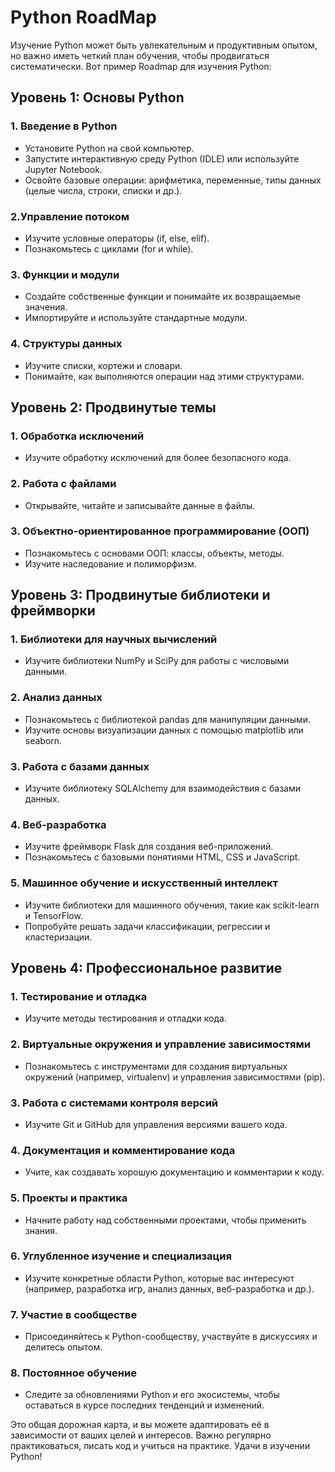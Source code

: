 # Python RoadMap

Изучение Python может быть увлекательным и продуктивным опытом, но важно иметь четкий план обучения, чтобы продвигаться систематически. Вот пример Roadmap для изучения Python:

## Уровень 1: Основы Python

### 1. Введение в Python

- Установите Python на свой компьютер.
- Запустите интерактивную среду Python (IDLE) или используйте Jupyter Notebook.
- Освойте базовые операции: арифметика, переменные, типы данных (целые числа, строки, списки и др.).

### 2.Управление потоком

- Изучите условные операторы (if, else, elif).
- Познакомьтесь с циклами (for и while).

### 3. Функции и модули

- Создайте собственные функции и понимайте их возвращаемые значения.
- Импортируйте и используйте стандартные модули.

### 4. Структуры данных

- Изучите списки, кортежи и словари.
- Понимайте, как выполняются операции над этими структурами.


## Уровень 2: Продвинутые темы

### 1. Обработка исключений
- Изучите обработку исключений для более безопасного кода.

### 2. Работа с файлами
- Открывайте, читайте и записывайте данные в файлы.

### 3. Объектно-ориентированное программирование (ООП)
- Познакомьтесь с основами ООП: классы, объекты, методы.
- Изучите наследование и полиморфизм.


## Уровень 3: Продвинутые библиотеки и фреймворки

### 1. Библиотеки для научных вычислений
- Изучите библиотеки NumPy и SciPy для работы с числовыми данными.

### 2. Анализ данных
- Познакомьтесь с библиотекой pandas для манипуляции данными.
- Изучите основы визуализации данных с помощью matplotlib или seaborn.

### 3. Работа с базами данных
- Изучите библиотеку SQLAlchemy для взаимодействия с базами данных.

### 4. Веб-разработка
- Изучите фреймворк Flask для создания веб-приложений.
- Познакомьтесь с базовыми понятиями HTML, CSS и JavaScript.

### 5. Машинное обучение и искусственный интеллект
- Изучите библиотеки для машинного обучения, такие как scikit-learn и TensorFlow.
- Попробуйте решать задачи классификации, регрессии и кластеризации.


## Уровень 4: Профессиональное развитие

### 1. Тестирование и отладка
- Изучите методы тестирования и отладки кода.

### 2. Виртуальные окружения и управление зависимостями
- Познакомьтесь с инструментами для создания виртуальных окружений (например, virtualenv) и управления зависимостями (pip).

### 3. Работа с системами контроля версий
- Изучите Git и GitHub для управления версиями вашего кода.

### 4. Документация и комментирование кода
- Учите, как создавать хорошую документацию и комментарии к коду.

### 5. Проекты и практика
- Начните работу над собственными проектами, чтобы применить знания.

### 6. Углубленное изучение и специализация
- Изучите конкретные области Python, которые вас интересуют (например, разработка игр, анализ данных, веб-разработка и др.).

### 7. Участие в сообществе
- Присоединяйтесь к Python-сообществу, участвуйте в дискуссиях и делитесь опытом.

### 8. Постоянное обучение
- Следите за обновлениями Python и его экосистемы, чтобы оставаться в курсе последних тенденций и изменений.

Это общая дорожная карта, и вы можете адаптировать её в зависимости от ваших целей и интересов. Важно регулярно практиковаться, писать код и учиться на практике. Удачи в изучении Python!
